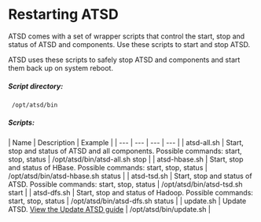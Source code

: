 Restarting ATSD
===============

ATSD comes with a set of wrapper scripts that control the start, stop
and status of ATSD and components. Use these scripts to start and stop
ATSD.

ATSD uses these scripts to safely stop ATSD and components and start
them back up on system reboot.

##### Script directory:

```sh
 /opt/atsd/bin
```

##### Scripts:

| Name | Description | Example |
| --- | --- | --- | --- |
| atsd-all.sh | Start, stop and status of ATSD and all components.
Possible commands: start, stop, status | /opt/atsd/bin/atsd-all.sh stop |
| atsd-hbase.sh | Start, stop and status of HBase.
Possible commands: start, stop, status | /opt/atsd/bin/atsd-hbase.sh status |
| atsd-tsd.sh | Start, stop and status of ATSD.
Possible commands: start, stop, status | /opt/atsd/bin/atsd-tsd.sh start |
| atsd-dfs.sh | Start, stop and status of Hadoop.
Possible commands: start, stop, status | /opt/atsd/bin/atsd-dfs.sh status |
| update.sh | Update ATSD.
[View the Update ATSD guide](/products/axibase-time-series-database/download-atsd/update-atsd/ "Update ATSD") | /opt/atsd/bin/update.sh |

